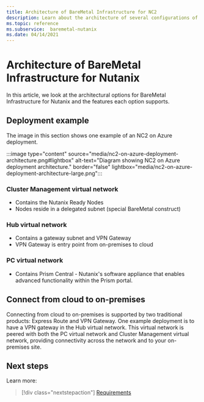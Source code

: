 ```yaml
---
title: Architecture of BareMetal Infrastructure for NC2
description: Learn about the architecture of several configurations of BareMetal Infrastructure for NC2.
ms.topic: reference
ms.subservice:  baremetal-nutanix
ms.date: 04/14/2021
---
```


# Architecture of BareMetal Infrastructure for Nutanix

In this article, we look at the architectural options for BareMetal Infrastructure for Nutanix and the features each option supports.

## Deployment example

The image in this section shows one example of an NC2 on Azure deployment.

:::image type="content" source="media/nc2-on-azure-deployment-architecture.png#lightbox" alt-text="Diagram showing NC2 on Azure deployment architecture." border="false" lightbox="media/nc2-on-azure-deployment-architecture-large.png":::

### Cluster Management virtual network

* Contains the Nutanix Ready Nodes
* Nodes reside in a delegated subnet (special BareMetal construct)

### Hub virtual network

* Contains a gateway subnet and VPN Gateway
* VPN Gateway is entry point from on-premises to cloud

### PC virtual network

* Contains Prism Central - Nutanix's software appliance that enables advanced functionality within the Prism portal.

## Connect from cloud to on-premises

Connecting from cloud to on-premises is supported by two traditional products: Express Route and VPN Gateway.
One example deployment is to have a VPN gateway in the Hub virtual network.
This virtual network is peered with both the PC virtual network and Cluster Management virtual network, providing connectivity across the network and to your on-premises site.

## Next steps

Learn more:

> [!div class="nextstepaction"]
> [Requirements](requirements.md)
